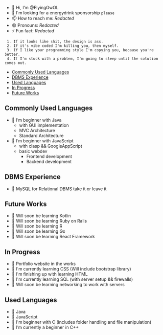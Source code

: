 - 👋 Hi, I’m @FlyingOwOL
- 💞️ I'm looking for a energydrink sponsorship ``please``
- 📫 How to reach me: *Redacted*
- 😄 Pronouns: *Redacted*
- ⚡ Fun fact: *Redacted*

```
 1. If it looks like shit, the design is ass. 
 2. If it's vibe coded I'm killing you, then myself.
 3. If I like your programming style I'm copying you, because you're better.
 4. If I'm stuck with a problem, I'm going to sleep until the solution comes out.
```


- [Commonly Used Languages](#commonly-used-languages)
- [DBMS Experience](#dbms-experience)
- [Used Languages](#used-languages)
- [In Progress](#current-progress)
- [Future Works](#future-works)

## Commonly Used Languages
- 🌳 I’m beginner with Java 
     - with GUI implementation 
     - MVC Architecture 
     - Standard Architecture 
- 🌳 I’m beginner with JavaScript 
     - with clasp && GoogleAppScript
     - basic webdev
        - Frontend development
        - Backend development 


## DBMS Experience
- 🌱 MySQL for Relational DBMS take it or leave it


## Future Works
- 🌱 Will soon be learning Kotlin
- 🌱 Will soon be learning Ruby on Rails
- 🌱 Will soon be learning R
- 🌱 Will soon be learning Go
- 🌱 Will soon be learning React Framework


## In Progress 
- 🌱 Portfolio website in the works
- 🌱 I'm currently learning CSS (Will include bootstrap library)
- 🌱 I'm finishing up with learning HTML
- 🌱 I'm currently learning SQL (with server setup && firewalls)
- 🌱 Will soon be learning networking to work with servers


## Used Languages
- 🌱 Java
- 🌱 JavaScript
- 🌱 I'm beginner with C (includes folder handling and file manipulation)
- 🌱 I’m currently a beginner in C++


<!---
FlyingOwOL/FlyingOwOL is a ✨ special ✨ repository because its `README.md` (this file) appears on your GitHub profile.
You can click the Preview link to take a look at your changes.
--->
